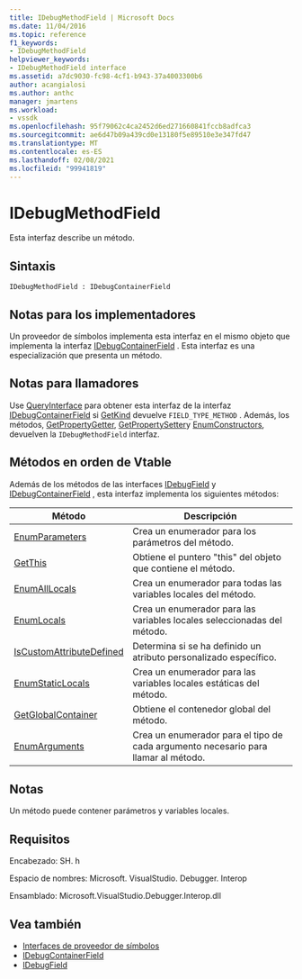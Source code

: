 ```yaml
---
title: IDebugMethodField | Microsoft Docs
ms.date: 11/04/2016
ms.topic: reference
f1_keywords:
- IDebugMethodField
helpviewer_keywords:
- IDebugMethodField interface
ms.assetid: a7dc9030-fc98-4cf1-b943-37a4003300b6
author: acangialosi
ms.author: anthc
manager: jmartens
ms.workload:
- vssdk
ms.openlocfilehash: 95f79062c4ca2452d6ed271660841fccb8adfca3
ms.sourcegitcommit: ae6d47b09a439cd0e13180f5e89510e3e347fd47
ms.translationtype: MT
ms.contentlocale: es-ES
ms.lasthandoff: 02/08/2021
ms.locfileid: "99941819"
---
```

# <a name="idebugmethodfield"></a>IDebugMethodField
Esta interfaz describe un método.

## <a name="syntax"></a>Sintaxis

```
IDebugMethodField : IDebugContainerField
```

## <a name="notes-for-implementers"></a>Notas para los implementadores
 Un proveedor de símbolos implementa esta interfaz en el mismo objeto que implementa la interfaz [IDebugContainerField](../../../extensibility/debugger/reference/idebugcontainerfield.md) . Esta interfaz es una especialización que presenta un método.

## <a name="notes-for-callers"></a>Notas para llamadores
 Use [QueryInterface](/cpp/atl/queryinterface) para obtener esta interfaz de la interfaz [IDebugContainerField](../../../extensibility/debugger/reference/idebugcontainerfield.md) si [GetKind](../../../extensibility/debugger/reference/idebugfield-getkind.md) devuelve `FIELD_TYPE_METHOD` . Además, los métodos, [GetPropertyGetter](../../../extensibility/debugger/reference/idebugpropertyfield-getpropertygetter.md), [GetPropertySetter](../../../extensibility/debugger/reference/idebugpropertyfield-getpropertysetter.md)y [EnumConstructors](../../../extensibility/debugger/reference/idebugclassfield-enumconstructors.md), devuelven la `IDebugMethodField` interfaz.

## <a name="methods-in-vtable-order"></a>Métodos en orden de Vtable
 Además de los métodos de las interfaces [IDebugField](../../../extensibility/debugger/reference/idebugfield.md) y [IDebugContainerField](../../../extensibility/debugger/reference/idebugcontainerfield.md) , esta interfaz implementa los siguientes métodos:

|Método|Descripción|
|------------|-----------------|
|[EnumParameters](../../../extensibility/debugger/reference/idebugmethodfield-enumparameters.md)|Crea un enumerador para los parámetros del método.|
|[GetThis](../../../extensibility/debugger/reference/idebugmethodfield-getthis.md)|Obtiene el puntero "this" del objeto que contiene el método.|
|[EnumAllLocals](../../../extensibility/debugger/reference/idebugmethodfield-enumalllocals.md)|Crea un enumerador para todas las variables locales del método.|
|[EnumLocals](../../../extensibility/debugger/reference/idebugmethodfield-enumlocals.md)|Crea un enumerador para las variables locales seleccionadas del método.|
|[IsCustomAttributeDefined](../../../extensibility/debugger/reference/idebugmethodfield-iscustomattributedefined.md)|Determina si se ha definido un atributo personalizado específico.|
|[EnumStaticLocals](../../../extensibility/debugger/reference/idebugmethodfield-enumstaticlocals.md)|Crea un enumerador para las variables locales estáticas del método.|
|[GetGlobalContainer](../../../extensibility/debugger/reference/idebugmethodfield-getglobalcontainer.md)|Obtiene el contenedor global del método.|
|[EnumArguments](../../../extensibility/debugger/reference/idebugmethodfield-enumarguments.md)|Crea un enumerador para el tipo de cada argumento necesario para llamar al método.|

## <a name="remarks"></a>Notas
 Un método puede contener parámetros y variables locales.

## <a name="requirements"></a>Requisitos
 Encabezado: SH. h

 Espacio de nombres: Microsoft. VisualStudio. Debugger. Interop

 Ensamblado: Microsoft.VisualStudio.Debugger.Interop.dll

## <a name="see-also"></a>Vea también
- [Interfaces de proveedor de símbolos](../../../extensibility/debugger/reference/symbol-provider-interfaces.md)
- [IDebugContainerField](../../../extensibility/debugger/reference/idebugcontainerfield.md)
- [IDebugField](../../../extensibility/debugger/reference/idebugfield.md)
